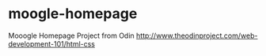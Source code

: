 # moogle-homepage
Mooogle Homepage Project from Odin
http://www.theodinproject.com/web-development-101/html-css